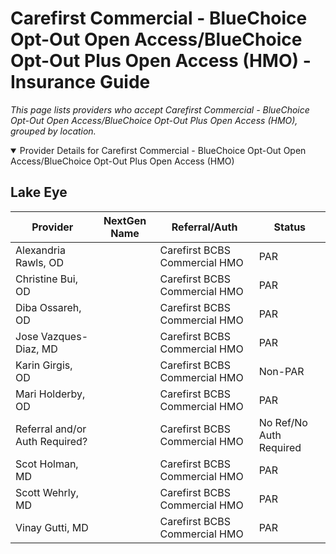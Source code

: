 # Carefirst Commercial - BlueChoice Opt-Out Open Access/BlueChoice Opt-Out Plus Open Access (HMO) - Insurance Guide

*This page lists providers who accept Carefirst Commercial - BlueChoice Opt-Out Open Access/BlueChoice Opt-Out Plus Open Access (HMO), grouped by location.*

<details open><summary>Provider Details for Carefirst Commercial - BlueChoice Opt-Out Open Access/BlueChoice Opt-Out Plus Open Access (HMO)</summary>

## Lake Eye 

| Provider | NextGen Name | Referral/Auth | Status |
|----------|-------------|--------------|--------|
| Alexandria Rawls, OD |  | Carefirst BCBS Commercial HMO | PAR |
| Christine Bui, OD |  | Carefirst BCBS Commercial HMO | PAR |
| Diba Ossareh, OD |  | Carefirst BCBS Commercial HMO | PAR |
| Jose Vazques-Diaz, MD |  | Carefirst BCBS Commercial HMO | PAR |
| Karin Girgis, OD |  | Carefirst BCBS Commercial HMO | Non-PAR |
| Mari Holderby, OD |  | Carefirst BCBS Commercial HMO | PAR |
| Referral and/or Auth Required? |  | Carefirst BCBS Commercial HMO | No Ref/No Auth Required |
| Scot Holman, MD |  | Carefirst BCBS Commercial HMO | PAR |
| Scott Wehrly, MD |  | Carefirst BCBS Commercial HMO | PAR |
| Vinay Gutti, MD |  | Carefirst BCBS Commercial HMO | PAR |

</details>

